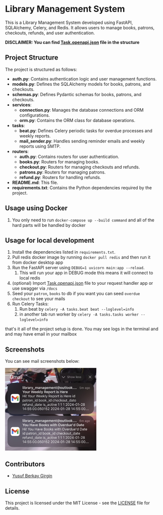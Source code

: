 # Library Management System

This is a Library Management System developed using FastAPI, SQLAlchemy, Celery, and Redis. It allows users to manage books, patrons, checkouts, refunds, and user authentication.

**DISCLAIMER: You can find [Task.openapi.json](Task.openapi.json) file in the structure**

## Project Structure

The project is structured as follows:

- **auth.py**: Contains authentication logic and user management functions.
- **models.py**: Defines the SQLAlchemy models for books, patrons, and checkouts.
- **schemas.py**: Defines Pydantic schemas for books, patrons, and checkouts.
- **services**:
  - **connection.py**: Manages the database connections and ORM configurations.
  - **orm.py**: Contains the ORM class for database operations.
- **tasks**:
  - **beat.py**: Defines Celery periodic tasks for overdue processes and weekly reports.
  - **mail_sender.py**: Handles sending reminder emails and weekly reports using SMTP.
- **routers**:
  - **auth.py**: Contains routers for user authentication.
  - **books.py**: Routers for managing books.
  - **checkout.py**: Routers for managing checkouts and refunds.
  - **patrons.py**: Routers for managing patrons.
  - **refund.py**: Routers for handling refunds.
- **README.md**: This file.
- **requirements.txt**: Contains the Python dependencies required by the project.


## Usage using Docker
1. You only need to run `docker-compose up --build command` and all of the hard parts will be handled by docker

## Usage for local development

1. Install the dependencies listed in `requirements.txt`.
2. Pull redis docker image by running `docker pull redis` and then run it from docker desktop app
3. Run the FastAPI server using `DEBUG=1 uvicorn main:app --reload`.
   1. This will run your app in DEBUG mode this means it will connect to local redis
4. (optional) Import [Task.openapi.json](Task.openapi.json) file to your request handler app or use swagger via `/docs`
5. Seed your `patron`, `books` to db if you want you can seed `overdue checkout` to see your mails
6. Run Celery Tasks:
   1. Run beat by `celery -A tasks.beat beat --loglevel=info`
   2. in another tab run worker by `celery -A tasks.tasks worker --loglevel=info`

that's it all of the project setup is done. You may see logs in the terminal and and may have email in your mailbox

## Screenshots
You can see mail screenshots below:

<img src="docs/IMG_2447.jpg" style="width: 300px" alt="banner">

## Contributors

- [Yusuf Berkay Girgin](https://github.com/ybgirgin3)

## License

This project is licensed under the MIT License - see the [LICENSE](LICENSE) file for details.

